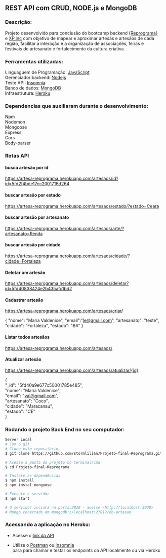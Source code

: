 ## REST API com CRUD, NODE.js e MongoDB

### Descrição:
Projeto desenvolvido para conclusão do bootcamp backend [{Reprograma}](https://reprograma.com.br/) e [XP.inc](https://www.xpinc.com/) com objetivo de mapear e aproximar artesãs e artesãos de cada região, facilitar a interação e a organização de associações, feiras e festivais de artesanato e fortalecimento da cultura criativa.

### Ferramentas utilizadas:

Linguaguem de Programação: [JavaScript ](https://www.javascript.com/) <br>
Gerenciador backend: [Nodejs](https://nodejs.org/en/) <br>
Teste API: [Insomnia](https://insomnia.rest/) <br>
Banco de dados: [MongoDB](https://www.mongodb.com/1) <br>
Infraestrutura: [Heroku](https://www.heroku.com/) <br>

### Dependencias que auxiliaram durante o desenvolvimento:
Npm <br>
Nodemon <br>
Mongoose <br>
Express <br>
Cors <br>
Body-parser

### Rotas API

#### busca artesão por id
https://artesa-reprograma.herokuapp.com/artesaos/id?id=5fd2f4bde17ec2001716d264

#### buscar artesão por estado
https://artesa-reprograma.herokuapp.com/artesaos/estado/?estado=Ceara

#### buscar artesão por artesanato
https://artesa-reprograma.herokuapp.com/artesaos/arte/?artesanato=Renda

#### buscar artesão por cidade
https://artesa-reprograma.herokuapp.com/artesaos/cidade/?cidade=Fortaleza

#### Deletar um artesão
https://artesa-reprograma.herokuapp.com/artesaos/deletar?id=5fd40838424e2b435afc1bd2

#### Cadastrar artesão
https://artesa-reprograma.herokuapp.com/artesaos/criar/

{
"nome": "Maria Valdenice",
"email":"le@gmail.com",
"artesanato": "teste",
"cidade": "Fortaleza",
"estado": "BA"
}

#### Listar todos artesãos
https://artesa-reprograma.herokuapp.com/artesaos/

#### Atualizar artesão
https://artesa-reprograma.herokuapp.com/artesaos/atualizar/{id}

{ <br>
      "_id": "5fd40a9e677c50001785e485", <br>
      "nome": "Maria Valdenice", <br>
      "email": "val@gmail.com", <br>
      "artesanato": "Coco", <br>
      "cidade": "Maracanau", <br>
      "estado": "CE" <br>
}



### Rodando o projeto Back End no seu computador:

```bash
Server Local
# Com o git
# Clone este repositório
$ git clone https://github.com/stormlilian/Projeto-final-Reprograma.git

# Acesse a pasta do projeto no terminal/cmd
$ cd Projeto-final-Reprograma

# Instale as dependências
$ npm install
$ npm instal mongoose

# Execute o servidor
$ npm start

# O servidor inciará na porta:3030 - acesse <http://localhost:3030>
# Mongo conectado em mongodb://localhost:27017/db-artesao
```


### Acessando a aplicação no Heroku: 
* Acesse o [link da API](https://artesa-reprograma.herokuapp.com/)

* Utilize o [Postman](https://www.postman.com/) ou [Insomnia](https://insomnia.rest/download/) <br> para para chamar e testar os endpoints da API localmente ou via Heroku

